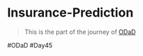 # Insurance-Prediction

> This is the part of the journey of [ODaD](https://github.com/Zinwaiyan274/One-DS-a-day)

#ODaD
#Day45
